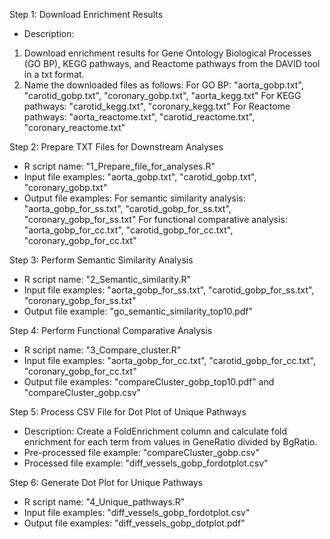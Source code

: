 Step 1: Download Enrichment Results
- Description:
1) Download enrichment results for Gene Ontology Biological Processes (GO BP), KEGG pathways, and Reactome pathways from the DAVID tool in a txt format.
2) Name the downloaded files as follows:
For GO BP: "aorta_gobp.txt", "carotid_gobp.txt", "coronary_gobp.txt", "aorta_kegg.txt"
For KEGG pathways: "carotid_kegg.txt", "coronary_kegg.txt"
For Reactome pathways: "aorta_reactome.txt", "carotid_reactome.txt", "coronary_reactome.txt" 

Step 2: Prepare TXT Files for Downstream Analyses
- R script name: "1_Prepare_file_for_analyses.R"
- Input file examples: "aorta_gobp.txt", "carotid_gobp.txt", "coronary_gobp.txt"
- Output file examples:
For semantic similarity analysis: "aorta_gobp_for_ss.txt", "carotid_gobp_for_ss.txt", "coronary_gobp_for_ss.txt"
For functional comparative analysis: "aorta_gobp_for_cc.txt", "carotid_gobp_for_cc.txt", "coronary_gobp_for_cc.txt"

Step 3: Perform Semantic Similarity Analysis
- R script name: "2_Semantic_similarity.R"
- Input file examples: "aorta_gobp_for_ss.txt", "carotid_gobp_for_ss.txt", "coronary_gobp_for_ss.txt"
- Output file example: "go_semantic_similarity_top10.pdf"

Step 4: Perform Functional Comparative Analysis
- R script name: "3_Compare_cluster.R"
- Input file examples: "aorta_gobp_for_cc.txt", "carotid_gobp_for_cc.txt", "coronary_gobp_for_cc.txt"
- Output file examples: "compareCluster_gobp_top10.pdf" and "compareCluster_gobp.csv"

Step 5: Process CSV File for Dot Plot of Unique Pathways
- Description: Create a FoldEnrichment column and calculate fold enrichment for each term from values in GeneRatio divided by BgRatio.
- Pre-processed file example: "compareCluster_gobp.csv"
- Processed file example: "diff_vessels_gobp_fordotplot.csv"

Step 6: Generate Dot Plot for Unique Pathways
- R script name: "4_Unique_pathways.R"
- Input file examples: "diff_vessels_gobp_fordotplot.csv"
- Output file examples: "diff_vessels_gobp_dotplot.pdf"
